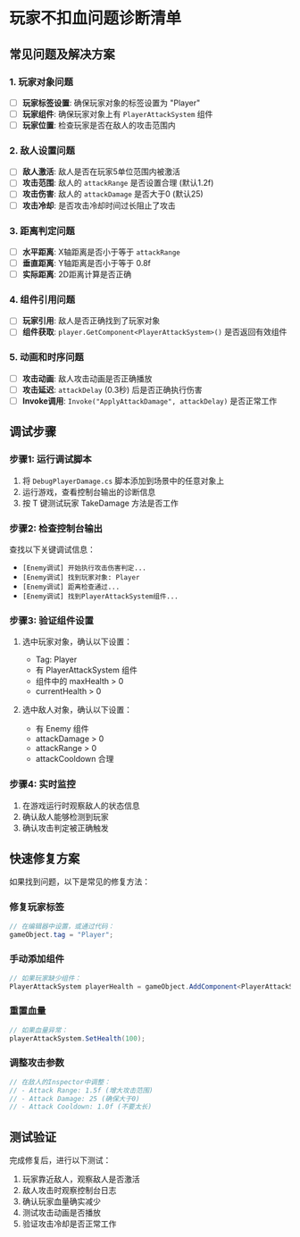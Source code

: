 # 玩家不扣血问题诊断清单

## 常见问题及解决方案

### 1. 玩家对象问题
- [ ] **玩家标签设置**: 确保玩家对象的标签设置为 "Player"
- [ ] **玩家组件**: 确保玩家对象上有 `PlayerAttackSystem` 组件
- [ ] **玩家位置**: 检查玩家是否在敌人的攻击范围内

### 2. 敌人设置问题
- [ ] **敌人激活**: 敌人是否在玩家5单位范围内被激活
- [ ] **攻击范围**: 敌人的 `attackRange` 是否设置合理 (默认1.2f)
- [ ] **攻击伤害**: 敌人的 `attackDamage` 是否大于0 (默认25)
- [ ] **攻击冷却**: 是否攻击冷却时间过长阻止了攻击

### 3. 距离判定问题
- [ ] **水平距离**: X轴距离是否小于等于 `attackRange`
- [ ] **垂直距离**: Y轴距离是否小于等于 0.8f
- [ ] **实际距离**: 2D距离计算是否正确

### 4. 组件引用问题
- [ ] **玩家引用**: 敌人是否正确找到了玩家对象
- [ ] **组件获取**: `player.GetComponent<PlayerAttackSystem>()` 是否返回有效组件

### 5. 动画和时序问题
- [ ] **攻击动画**: 敌人攻击动画是否正确播放
- [ ] **攻击延迟**: `attackDelay` (0.3秒) 后是否正确执行伤害
- [ ] **Invoke调用**: `Invoke("ApplyAttackDamage", attackDelay)` 是否正常工作

## 调试步骤

### 步骤1: 运行调试脚本
1. 将 `DebugPlayerDamage.cs` 脚本添加到场景中的任意对象上
2. 运行游戏，查看控制台输出的诊断信息
3. 按 T 键测试玩家 TakeDamage 方法是否工作

### 步骤2: 检查控制台输出
查找以下关键调试信息：
- `[Enemy调试] 开始执行攻击伤害判定...`
- `[Enemy调试] 找到玩家对象: Player`
- `[Enemy调试] 距离检查通过...`
- `[Enemy调试] 找到PlayerAttackSystem组件...`

### 步骤3: 验证组件设置
1. 选中玩家对象，确认以下设置：
   - Tag: Player
   - 有 PlayerAttackSystem 组件
   - 组件中的 maxHealth > 0
   - currentHealth > 0

2. 选中敌人对象，确认以下设置：
   - 有 Enemy 组件
   - attackDamage > 0
   - attackRange > 0
   - attackCooldown 合理

### 步骤4: 实时监控
1. 在游戏运行时观察敌人的状态信息
2. 确认敌人能够检测到玩家
3. 确认攻击判定被正确触发

## 快速修复方案

如果找到问题，以下是常见的修复方法：

### 修复玩家标签
```csharp
// 在编辑器中设置，或通过代码：
gameObject.tag = "Player";
```

### 手动添加组件
```csharp
// 如果玩家缺少组件：
PlayerAttackSystem playerHealth = gameObject.AddComponent<PlayerAttackSystem>();
```

### 重置血量
```csharp
// 如果血量异常：
playerAttackSystem.SetHealth(100);
```

### 调整攻击参数
```csharp
// 在敌人的Inspector中调整：
// - Attack Range: 1.5f (增大攻击范围)
// - Attack Damage: 25 (确保大于0)
// - Attack Cooldown: 1.0f (不要太长)
```

## 测试验证

完成修复后，进行以下测试：
1. 玩家靠近敌人，观察敌人是否激活
2. 敌人攻击时观察控制台日志
3. 确认玩家血量确实减少
4. 测试攻击动画是否播放
5. 验证攻击冷却是否正常工作 
